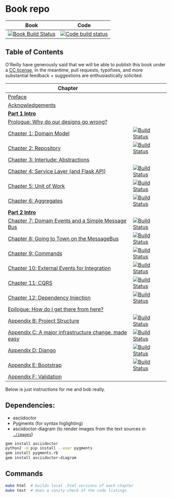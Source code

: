 # Book repo

| Book | Code |
| ---- | ---- |
| [![Book Build Status](https://travis-ci.org/python-leap/book.svg?branch=master)](https://travis-ci.org/python-leap/book) | [![Code build status](https://travis-ci.org/python-leap/code.svg?branch=master)](https://travis-ci.org/python-leap/code) |


## Table of Contents

O'Reilly have generously said that we will be able to publish this book under a [CC license](license.txt),
In the meantime, pull requests, typofixes, and more substantial feedback + suggestions are enthusiastically solicited.

| Chapter |       |
| ------- | ----- |
| [Preface](preface.asciidoc) | |
| [Acknowledgements](acknowledgements.asciidoc) | |
| [**Part 1 Intro**](part1.asciidoc) | |
| [Prologue: Why do our designs go wrong?](prologue.asciidoc)| |
| [Chapter 1: Domain Model](chapter_01_domain_model.asciidoc) | [![Build Status](https://travis-ci.org/python-leap/code.svg?branch=chapter_01_domain_model)](https://travis-ci.org/python-leap/code) |
| [Chapter 2: Repository](chapter_02_repository.asciidoc) | [![Build Status](https://travis-ci.org/python-leap/code.svg?branch=chapter_02_repository)](https://travis-ci.org/python-leap/code) |
| [Chapter 3: Interlude: Abstractions](chapter_03_abstractions.asciidoc) | |
| [Chapter 4: Service Layer (and Flask API)](chapter_04_service_layer.asciidoc) | [![Build Status](https://travis-ci.org/python-leap/code.svg?branch=chapter_04_service_layer)](https://travis-ci.org/python-leap/code) |
| [Chapter 5: Unit of Work](chapter_05_uow.asciidoc) | [![Build Status](https://travis-ci.org/python-leap/code.svg?branch=chapter_05_uow)](https://travis-ci.org/python-leap/code) |
| [Chapter 6: Aggregates](chapter_06_aggregate.asciidoc) | [![Build Status](https://travis-ci.org/python-leap/code.svg?branch=chapter_06_aggregate)](https://travis-ci.org/python-leap/code) |
| [**Part 2 Intro**](part2.asciidoc) | |
| [Chapter 7: Domain Events and a Simple Message Bus](chapter_07_events_and_message_bus.asciidoc) | [![Build Status](https://travis-ci.org/python-leap/code.svg?branch=chapter_07_events_and_message_bus)](https://travis-ci.org/python-leap/code) |
| [Chapter 8: Going to Town on the MessageBus](chapter_08_all_messagebus.asciidoc) | [![Build Status](https://travis-ci.org/python-leap/code.svg?branch=chapter_08_all_messagebus)](https://travis-ci.org/python-leap/code) |
| [Chapter 9: Commands](chapter_09_commands.asciidoc) | [![Build Status](https://travis-ci.org/python-leap/code.svg?branch=chapter_09_commands)](https://travis-ci.org/python-leap/code) |
| [Chapter 10: External Events for Integration](chapter_08_all_messagebus.asciidoc) | [![Build Status](https://travis-ci.org/python-leap/code.svg?branch=chapter_08_all_messagebus)](https://travis-ci.org/python-leap/code) |
| [Chapter 11: CQRS](chapter_11_cqrs.asciidoc) | [![Build Status](https://travis-ci.org/python-leap/code.svg?branch=chapter_11_cqrs)](https://travis-ci.org/python-leap/code) |
| [Chapter 12: Dependency Injection](chapter_12_dependency_injection.asciidoc) | [![Build Status](https://travis-ci.org/python-leap/code.svg?branch=chapter_12_dependency_injection)](https://travis-ci.org/python-leap/code) |
| [Epilogue: How do I get there from here?](epilogue_1_how_to_get_there_from_here.asciidoc) | |
| [Appendix B: Project Structure](appendix_project_structure.asciidoc) | [![Build Status](https://travis-ci.org/python-leap/code.svg?branch=appendix_project_structure)](https://travis-ci.org/python-leap/code) |
| [Appendix C: A major infrastructure change, made easy](appendix_csvs.asciidoc) | [![Build Status](https://travis-ci.org/python-leap/code.svg?branch=appendix_csvs)](https://travis-ci.org/python-leap/code) |
| [Appendix D: Django](appendix_django.asciidoc) | [![Build Status](https://travis-ci.org/python-leap/code.svg?branch=appendix_django)](https://travis-ci.org/python-leap/code) |
| [Appendix E: Bootstrap](appendix_bootstrap.asciidoc) | [![Build Status](https://travis-ci.org/python-leap/code.svg?branch=appendix_bootstrap)](https://travis-ci.org/python-leap/code) |
| [Appendix F: Validation](appendix_validation.asciidoc) | |




Below is just instructions for me and bob really.

## Dependencies:

* asciidoctor
* Pygments (for syntax higlighting)
* asciidoctor-diagram (to render images from the text sources in [`./images`](./images))

```sh
gem install asciidoctor
python2 -m pip install --user pygments
gem install pygments.rb
gem install asciidoctor-diagram
```


## Commands

```sh
make html  # builds local .html versions of each chapter
make test  # does a sanity-check of the code listings
```

